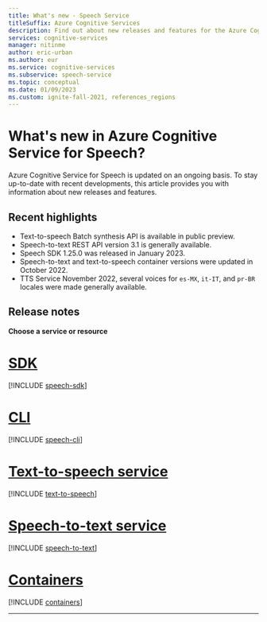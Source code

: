 ```yaml
---
title: What's new - Speech Service
titleSuffix: Azure Cognitive Services
description: Find out about new releases and features for the Azure Cognitive Service for Speech.
services: cognitive-services
manager: nitinme
author: eric-urban
ms.author: eur
ms.service: cognitive-services
ms.subservice: speech-service
ms.topic: conceptual
ms.date: 01/09/2023
ms.custom: ignite-fall-2021, references_regions
---
```


# What's new in Azure Cognitive Service for Speech?

Azure Cognitive Service for Speech is updated on an ongoing basis. To stay up-to-date with recent developments, this article provides you with information about new releases and features.

## Recent highlights

* Text-to-speech Batch synthesis API is available in public preview.
* Speech-to-text REST API version 3.1 is generally available.
* Speech SDK 1.25.0 was released in January 2023.
* Speech-to-text and text-to-speech container versions were updated in October 2022.
* TTS Service November 2022, several voices for `es-MX`, `it-IT`, and `pr-BR` locales were made generally available.

## Release notes

**Choose a service or resource**

# [SDK](#tab/speech-sdk)

[!INCLUDE [speech-sdk](./includes/release-notes/release-notes-sdk.md)]

# [CLI](#tab/speech-cli)

[!INCLUDE [speech-cli](./includes/release-notes/release-notes-cli.md)]

# [Text-to-speech service](#tab/text-to-speech)

[!INCLUDE [text-to-speech](./includes/release-notes/release-notes-tts.md)]

# [Speech-to-text service](#tab/speech-to-text)

[!INCLUDE [speech-to-text](./includes/release-notes/release-notes-stt.md)]

# [Containers](#tab/containers)

[!INCLUDE [containers](./includes/release-notes/release-notes-containers.md)]

***
